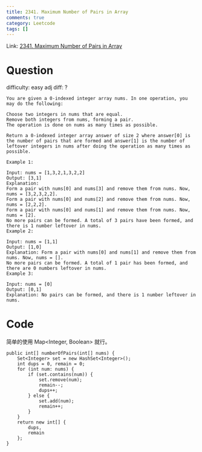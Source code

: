 ```yaml
---
title: 2341. Maximum Number of Pairs in Array
comments: true
category: Leetcode
tags: []
---
```


Link: [2341. Maximum Number of Pairs in Array](https://leetcode.cn/problems/maximum-number-of-pairs-in-array/description/)

# Question

difficulty: easy
adj diff: ?

    You are given a 0-indexed integer array nums. In one operation, you may do the following:

    Choose two integers in nums that are equal.
    Remove both integers from nums, forming a pair.
    The operation is done on nums as many times as possible.

    Return a 0-indexed integer array answer of size 2 where answer[0] is the number of pairs that are formed and answer[1] is the number of leftover integers in nums after doing the operation as many times as possible.

    Example 1:

    Input: nums = [1,3,2,1,3,2,2]
    Output: [3,1]
    Explanation:
    Form a pair with nums[0] and nums[3] and remove them from nums. Now, nums = [3,2,3,2,2].
    Form a pair with nums[0] and nums[2] and remove them from nums. Now, nums = [2,2,2].
    Form a pair with nums[0] and nums[1] and remove them from nums. Now, nums = [2].
    No more pairs can be formed. A total of 3 pairs have been formed, and there is 1 number leftover in nums.
    Example 2:

    Input: nums = [1,1]
    Output: [1,0]
    Explanation: Form a pair with nums[0] and nums[1] and remove them from nums. Now, nums = [].
    No more pairs can be formed. A total of 1 pair has been formed, and there are 0 numbers leftover in nums.
    Example 3:

    Input: nums = [0]
    Output: [0,1]
    Explanation: No pairs can be formed, and there is 1 number leftover in nums.

# Code

简单的使用 Map<Integer, Boolean> 就行。

    public int[] numberOfPairs(int[] nums) {
        Set<Integer> set = new HashSet<Integer>();
        int dups = 0, remain = 0;
        for (int num: nums) {
            if (set.contains(num)) {
                set.remove(num);
                remain--;
                dups++;
            } else {
                set.add(num);
                remain++;
            }
        }
        return new int[] {
            dups,
            remain
        };
    }
